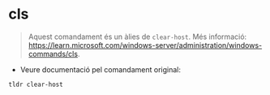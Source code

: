 # cls

> Aquest comandament és un àlies de `clear-host`.
> Més informació: <https://learn.microsoft.com/windows-server/administration/windows-commands/cls>.

- Veure documentació pel comandament original:

`tldr clear-host`
